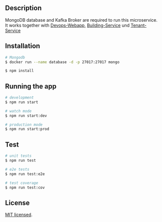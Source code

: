 
## Description
MongoDB database and Kafka Broker are required to run this microservice. It works together with [Devops-Webapp](https://github.com/ngaxavi/devops-webapp), [Building-Service](https://github.com/ngaxavi/building-service) und [Tenant-Service](https://github.com/ngaxavi/tenant-service)

## Installation

```bash
# Mongodb
$ docker run --name database -d -p 27017:27017 mongo

$ npm install
```

## Running the app

```bash
# development
$ npm run start

# watch mode
$ npm run start:dev

# production mode
$ npm run start:prod
```

## Test

```bash
# unit tests
$ npm run test

# e2e tests
$ npm run test:e2e

# test coverage
$ npm run test:cov
```

## License

 [MIT licensed](LICENSE).
